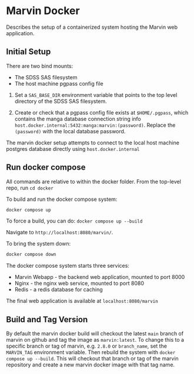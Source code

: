 

# Marvin Docker

Describes the setup of a containerized system hosting the Marvin
web application.


## Initial Setup

There are two bind mounts:

- The SDSS SAS filesystem
- The host machine pgpass config file

1. Set a `SAS_BASE_DIR` environment variable that points to the
top level directory of the SDSS SAS filesystem.

2. Create or check that a pgpass config file exists at `$HOME/.pgpass`, which contains the manga database connection string info `host.docker.internal:5432:manga:marvin:(password)`.  Replace the `(password)` with the local database password.

The marvin docker setup attempts to connect to the local host machine postgres database directly using `host.docker.internal`


## Run docker compose

All commands are relative to within the docker folder.  From the top-level repo, run `cd docker`

To build and run the docker compose system:
```bash
docker compose up
```
To force a build, you can do: `docker compose up --build`

Navigate to `http://localhost:8080/marvin/`.

To bring the system down:
```bash
docker compose down
```

The docker compose system starts three services:
- Marvin Webapp - the backend web application, mounted to port 8000
- Nginx - the nginx web service, mounted to port 8080
- Redis - a redis database for caching

The final web application is available at `localhost:8080/marvin`

## Build and Tag Version

By default the marvin docker build will checkout the latest `main` branch of marvin on github and tag the image as `marvin:latest`.  To
change this to a specific branch or tag of marvin, e.g. `2.8.0` or `branch_name`, set the `MARVIN_TAG` environment variable.  Then
rebuild the system with `docker compose up --build`.  This will checkout that branch or tag of the marvin repository and create
a new marvin docker image with that tag name.
